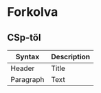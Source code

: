# Forkolva
## CSp-től
| Syntax      | Description |
| ----------- | ----------- |
| Header      | Title       |
| Paragraph   | Text        |